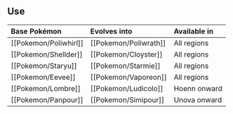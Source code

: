 ## Use
Base Pokémon |Evolves into |Available in
:---|:---|:---
[[Pokemon/Poliwhirl]]  | [[Pokemon/Poliwrath]] |All regions
[[Pokemon/Shellder]]  | [[Pokemon/Cloyster]] |All regions
[[Pokemon/Staryu]]  | [[Pokemon/Starmie]] |All regions
[[Pokemon/Eevee]]  | [[Pokemon/Vaporeon]] |All regions
[[Pokemon/Lombre]]  | [[Pokemon/Ludicolo]] |Hoenn onward
[[Pokemon/Panpour]]  | [[Pokemon/Simipour]] |Unova onward